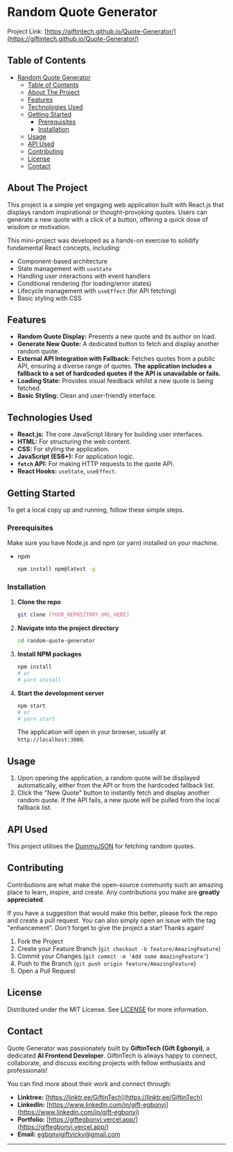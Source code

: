 # Random Quote Generator

Project Link: [https://giftintech.github.io/Quote-Generator/](https://giftintech.github.io/Quote-Generator/)

## Table of Contents

- [Random Quote Generator](#random-quote-generator)
  - [Table of Contents](#table-of-contents)
  - [About The Project](#about-the-project)
  - [Features](#features)
  - [Technologies Used](#technologies-used)
  - [Getting Started](#getting-started)
    - [Prerequisites](#prerequisites)
    - [Installation](#installation)
  - [Usage](#usage)
  - [API Used](#api-used)
  - [Contributing](#contributing)
  - [License](#license)
  - [Contact](#contact)

## About The Project

This project is a simple yet engaging web application built with React.js that displays random inspirational or thought-provoking quotes. Users can generate a new quote with a click of a button, offering a quick dose of wisdom or motivation.

This mini-project was developed as a hands-on exercise to solidify fundamental React concepts, including:

- Component-based architecture
- State management with `useState`
- Handling user interactions with event handlers
- Conditional rendering (for loading/error states)
- Lifecycle management with `useEffect` (for API fetching)
- Basic styling with CSS

## Features

- **Random Quote Display:** Presents a new quote and its author on load.
- **Generate New Quote:** A dedicated button to fetch and display another random quote.
- **External API Integration with Fallback:** Fetches quotes from a public API, ensuring a diverse range of quotes. **The application includes a fallback to a set of hardcoded quotes if the API is unavailable or fails.**
- **Loading State:** Provides visual feedback whilst a new quote is being fetched.
- **Basic Styling:** Clean and user-friendly interface.

## Technologies Used

- **React.js:** The core JavaScript library for building user interfaces.
- **HTML:** For structuring the web content.
- **CSS:** For styling the application.
- **JavaScript (ES6+):** For application logic.
- **`fetch` API:** For making HTTP requests to the quote API.
- **React Hooks:** `useState`, `useEffect`.

## Getting Started

To get a local copy up and running, follow these simple steps.

### Prerequisites

Make sure you have Node.js and npm (or yarn) installed on your machine.

- npm
  ```sh
  npm install npm@latest -g
  ```

### Installation

1.  **Clone the repo**
    ```sh
    git clone [YOUR_REPOSITORY_URL_HERE]
    ```
2.  **Navigate into the project directory**
    ```sh
    cd random-quote-generator
    ```
3.  **Install NPM packages**
    ```sh
    npm install
    # or
    # yarn install
    ```
4.  **Start the development server**
    ```sh
    npm start
    # or
    # yarn start
    ```
    The application will open in your browser, usually at `http://localhost:3000`.

## Usage

1.  Upon opening the application, a random quote will be displayed automatically, either from the API or from the hardcoded fallback list.
2.  Click the "New Quote" button to instantly fetch and display another random quote. If the API fails, a new quote will be pulled from the local fallback list.

## API Used

This project utilises the [DummyJSON](https://dummyjson.com/) for fetching random quotes.

## Contributing

Contributions are what make the open-source community such an amazing place to learn, inspire, and create. Any contributions you make are **greatly appreciated**.

If you have a suggestion that would make this better, please fork the repo and create a pull request. You can also simply open an issue with the tag "enhancement".
Don't forget to give the project a star! Thanks again!

1.  Fork the Project
2.  Create your Feature Branch (`git checkout -b feature/AmazingFeature`)
3.  Commit your Changes (`git commit -m 'Add some AmazingFeature'`)
4.  Push to the Branch (`git push origin feature/AmazingFeature`)
5.  Open a Pull Request

## License

Distributed under the MIT License. See [LICENSE](https://img.shields.io/badge/license-custom-blue.svg) for more information.

## Contact

Quote Generator was passionately built by **GiftinTech (Gift Egbonyi)**, a dedicated **AI Frontend Developer**. GiftinTech is always happy to connect, collaborate, and discuss exciting projects with fellow enthusiasts and professionals!

You can find more about their work and connect through:

- **Linktree:** [https://linktr.ee/GiftinTech](https://linktr.ee/GiftinTech)
- **LinkedIn:** [https://www.linkedin.com/in/gift-egbonyi](https://www.linkedin.com/in/gift-egbonyi)
- **Portfolio:** [https://giftegbonyi.vercel.app/](https://giftegbonyi.vercel.app/)
- **Email:**
[egbonyigiftvicky@gmail.com](egbonyigiftvicky@gmail.com)




---
